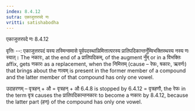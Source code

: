 ```yaml
---
index: 8.4.12
sutra: एकाजुत्तरपदे णः
vritti: satishabodha
---
```



 एकाजुत्तरपदे णः 8.4.12 


वृत्तिः --: एकाजुत्तरपदं यस्य तस्मिन्समासे पूर्वपदस्थान्निमित्तात्परस्य प्रातिपदिकान्तनुँम्विभक्तिस्थस्य नस्य णः स्यात्। The नकारः, at the end of a प्रातिपदिकम्, of the augment नुँम् or in a विभक्तिः affix, gets णकारः as a replacement, when the निमित्तम् (cause – रेफः, षकारः, ऋवर्णः) that brings about the णत्वम् is present in the former member of a compound and the latter member of that compound has only one vowel. 


उदाहरणम् – वृत्रहन् + औ = वृत्रहन् + औ 6.4.8 is stopped by 6.4.12 = वृत्रहणौ, the रेफः in the term वृत्र causes the प्रातिपदिकान्तनकारः to become a णकारः by 8.4.12, because the latter part (हन्) of the compound has only one vowel. 


